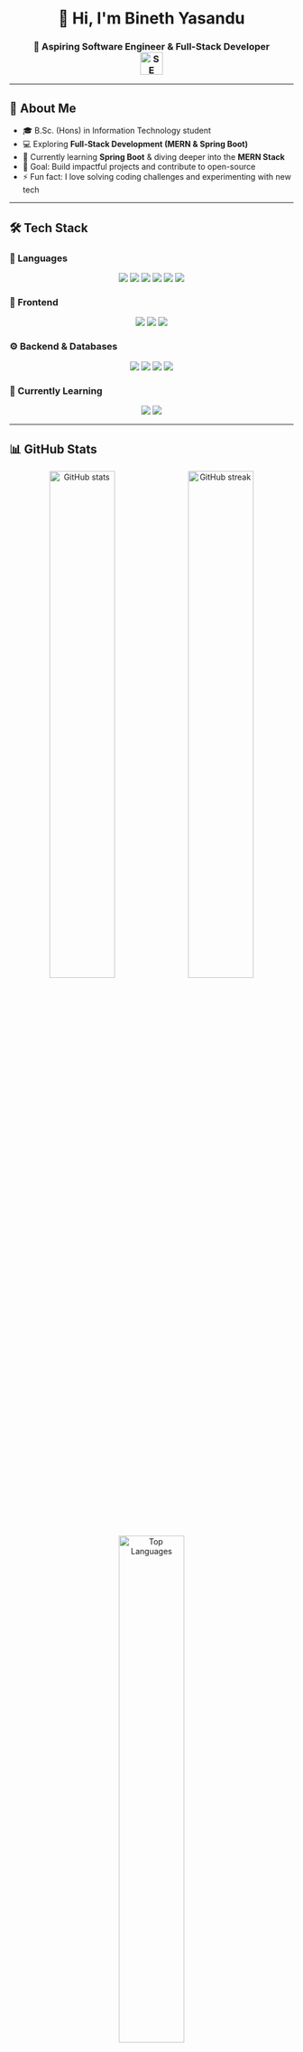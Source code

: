 <h1 align="center">👋 Hi, I'm Bineth Yasandu</h1>
<h3 align="center"> 
  🚀 Aspiring Software Engineer & Full-Stack Developer  
  <br>  
  <img src="https://cdn-icons-png.flaticon.com/512/1055/1055687.png" width="40px" alt="SE Icon"/>  
</h3>

---

## 🌟 About Me
- 🎓 B.Sc. (Hons) in Information Technology student  
- 💻 Exploring **Full-Stack Development (MERN & Spring Boot)**  
- 🌱 Currently learning **Spring Boot** & diving deeper into the **MERN Stack**  
- 🎯 Goal: Build impactful projects and contribute to open-source  
- ⚡ Fun fact: I love solving coding challenges and experimenting with new tech  

---

## 🛠️ Tech Stack  

### 🚩 Languages  
<p align="center"> 
  <img src="https://img.shields.io/badge/C-00599C?style=for-the-badge&logo=c&logoColor=white" />
  <img src="https://img.shields.io/badge/C++-00599C?style=for-the-badge&logo=c%2B%2B&logoColor=white" />
  <img src="https://img.shields.io/badge/Java-orange?style=for-the-badge&logo=openjdk&logoColor=white" />
  <img src="https://img.shields.io/badge/Kotlin-0095D5?style=for-the-badge&logo=kotlin&logoColor=white" />
  <img src="https://img.shields.io/badge/Python-3776AB?style=for-the-badge&logo=python&logoColor=white" />
  <img src="https://img.shields.io/badge/JavaScript-F7DF1E?style=for-the-badge&logo=javascript&logoColor=black" />
</p>

### 🎨 Frontend  
<p align="center"> 
  <img src="https://img.shields.io/badge/HTML5-E34F26?style=for-the-badge&logo=html5&logoColor=white" />
  <img src="https://img.shields.io/badge/CSS3-1572B6?style=for-the-badge&logo=css3&logoColor=white" />
  <img src="https://img.shields.io/badge/React-61DAFB?style=for-the-badge&logo=react&logoColor=black" />
</p>

### ⚙️ Backend & Databases  
<p align="center"> 
  <img src="https://img.shields.io/badge/Node.js-339933?style=for-the-badge&logo=node.js&logoColor=white" />
  <img src="https://img.shields.io/badge/Express.js-000000?style=for-the-badge&logo=express&logoColor=white" />
  <img src="https://img.shields.io/badge/MongoDB-47A248?style=for-the-badge&logo=mongodb&logoColor=white" />
  <img src="https://img.shields.io/badge/SQL-4479A1?style=for-the-badge&logo=mysql&logoColor=white" />
</p>

### 📖 Currently Learning  
<p align="center"> 
  <img src="https://img.shields.io/badge/Spring%20Boot-6DB33F?style=for-the-badge&logo=springboot&logoColor=white" />
  <img src="https://img.shields.io/badge/MERN-000000?style=for-the-badge&logo=mongodb&logoColor=white" />
</p>

---

## 📊 GitHub Stats  
<p align="center">
  <img src="https://github-readme-stats.vercel.app/api?username=bineth-ellepola&show_icons=true&theme=tokyonight" alt="GitHub stats" width="48%"/>
  <img src="https://github-readme-streak-stats.herokuapp.com/?user=bineth-ellepola&theme=tokyonight" alt="GitHub streak" width="48%"/>
</p>

<p align="center">
  <img src="https://github-readme-stats.vercel.app/api/top-langs/?username=bineth-ellepola&layout=compact&theme=tokyonight" alt="Top Languages" width="48%"/>
</p>

---

## 🚀 Projects & Learning Journey  
- 🌐 **MERN Projects** – Building web apps using React, Node.js, Express, MongoDB  
- ☕ **Java & Spring Boot** – Creating APIs and backend systems  
- 📱 Exploring **Mobile App Development** with Android & Kotlin  

---

## 📫 Connect With Me  
<p align="center">
  <a href="https://github.com/bineth-ellepola" target="_blank">
    <img src="https://img.shields.io/badge/GitHub-181717?style=for-the-badge&logo=github" alt="GitHub"/>
  </a>
  <a href="mailto:your-email@example.com" target="_blank">
    <img src="https://img.shields.io/badge/Email-D14836?style=for-the-badge&logo=gmail&logoColor=white" alt="Email"/>
  </a>
  <a href="https://www.linkedin.com/in/bineth-ellepola-2827a7313/overlay/about-this-profile/?lipi=urn%3Ali%3Apage%3Ad_flagship3_profile_view_base%3BtpXrWUGAQVGis5X6Fj8qmQ%3D%3D" target="_blank">
    <img src="https://img.shields.io/badge/LinkedIn-0077B5?style=for-the-badge&logo=linkedin&logoColor=white" alt="LinkedIn"/>
  </a>
</p>

---

⭐️ *Thanks for visiting my profile! Feel free to explore my repositories and connect with me.*
